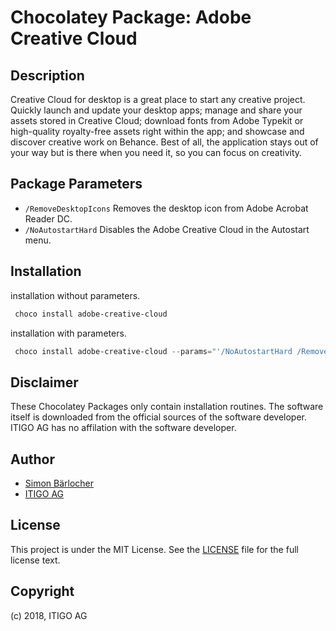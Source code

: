 # Chocolatey Package: Adobe Creative Cloud

## Description

Creative Cloud for desktop is a great place to start any creative project. Quickly launch and update your desktop apps; manage and share your assets stored in Creative Cloud; download fonts from Adobe Typekit or high-quality royalty-free assets right within the app; and showcase and discover creative work on Behance. Best of all, the application stays out of your way but is there when you need it, so you can focus on creativity.

## Package Parameters

* `/RemoveDesktopIcons` Removes the desktop icon from Adobe Acrobat Reader DC.
* `/NoAutostartHard` Disables the Adobe Creative Cloud in the Autostart menu.

## Installation

installation without parameters.

```ps1
 choco install adobe-creative-cloud
```

installation with parameters.

```ps1
 choco install adobe-creative-cloud --params="'/NoAutostartHard /RemoveDesktopIcons'"
```

## Disclaimer

These Chocolatey Packages only contain installation routines. The software itself is downloaded from the official sources of the software developer. ITIGO AG has no affilation with the software developer.

## Author

* [Simon Bärlocher](https://sbaerlocher.ch)
* [ITIGO AG](https://www.itigo.ch)

## License

This project is under the MIT License. See the [LICENSE](LICENSE) file for the full license text.

## Copyright

(c) 2018, ITIGO AG
